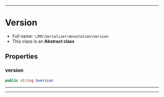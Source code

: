 ***

# Version

* Full name: `\JMS\Serializer\Annotation\Version`
* This class is an **Abstract class**

## Properties

### version

```php
public string $version
```

***



***

